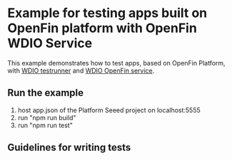 # Example for testing apps built on OpenFin platform with OpenFin WDIO Service


This example demonstrates how to test apps, based on OpenFin Platform, with [WDIO testrunner](http://webdriver.io/guide/testrunner/gettingstarted.html) and [WDIO OpenFin service](https://github.com/wenjunche/wdio-openfin-service.git).

## Run the example

1. host app.json of the Platform Seeed project on localhost:5555
2. run "npm run build"
3. run "npm run test"

## Guidelines for writing tests


